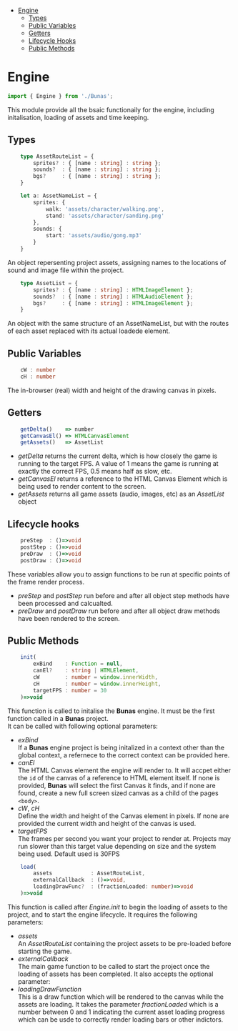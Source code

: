- [Engine](#engine)
    - [Types](#types)
    - [Public Variables](#public-variables)
    - [Getters](#getters)
    - [Lifecycle Hooks](#lifecycle-hooks)
    - [Public Methods](#public-methods)

# Engine
```ts
import { Engine } from './Bunas';
```
This module provide all the bsaic functionaily for the engine, including initalisation, loading of assets and time keeping.

## Types
```ts
    type AssetRouteList = {
        sprites? : { [name : string] : string };
        sounds?  : { [name : string] : string };
        bgs?     : { [name : string] : string };
    }

    let a: AssetNameList = {
        sprites: {
            walk: 'assets/character/walking.png',
            stand: 'assets/character/sanding.png'
        },
        sounds: {
            start: 'assets/audio/gong.mp3'
        }
    }
```
An object repersenting project assets, assigning names to the locations of sound and image file within the project.

```ts
    type AssetList = {
        sprites? : { [name : string] : HTMLImageElement };
        sounds?  : { [name : string] : HTMLAudioElement };
        bgs?     : { [name : string] : HTMLImageElement };
    }
```
An object with the same structure of an AssetNameList, but with the routes of each asset replaced with its actual loadede element.

## Public Variables
```ts
    cW : number
    cH : number
```
The in-browser (real) width and height of the drawing canvas in pixels.

## Getters
```ts
    getDelta()    => number
    getCanvasEl() => HTMLCanvasElement
    getAssets()   => AssetList
```
- *getDelta* returns the current delta, which is how closely the game is running to the target FPS. A value of 1 means the game is running at exactly the correct FPS, 0.5 means half as slow, etc.
- *getCanvasEl* returns a reference to the HTML Canvas Element which is being used to render content to the screen.
- *getAssets* returns all game assets (audio, images, etc) as an *AssetList* object

## Lifecycle hooks
```ts
    preStep  : ()=>void
    postStep : ()=>void
    preDraw  : ()=>void
    postDraw : ()=>void
```
These variables allow you to assign functions to be run at specific points of the frame render process.
- *preStep* and *postStep* run before and after all object step methods have been processed and calcualted.
- *preDraw* and *postDraw* run before and after all object draw methods have been rendered to the screen.

## Public Methods
```ts
    init(
        exBind    : Function = null,
        canEl?    : string | HTMLElement, 
        cW        : number = window.innerWidth,
        cH        : number = window.innerHeight,
        targetFPS : number = 30
    )=>void
```
This function is called to initalise the **Bunas** engine. It must be the first function called in a **Bunas** project.  
It can be called with following optional parameters:
- *exBind*  
If a **Bunas** engine project is being initalized in a context other than the global context, a refernece to the correct context can be provided here.
- *canEl*  
The HTML Canvas element the engine will render to. It will accpet either the `id` of the canvas of a reference to HTML element itself. If none is provided, **Bunas** will select the first Canvas it finds, and if none are found, create a new full screen sized canvas as a child of the pages `<body>`. 
- *cW*, *cH*  
Define the width and height of the Canvas element in pixels. If none are provided the current width and height of the canvas is used.
- *targetFPS*  
The frames per second you want your project to render at. Projects may run slower than this target value depending on size and the system being used. Default used is 30FPS

```ts
    load(
        assets            : AssetRouteList,
        externalCallback  : ()=>void,
        loadingDrawFunc?  : (fractionLoaded: number)=>void
    )=>void
```
This function is called after *Engine.init* to begin the loading of assets to the project, and to start the engine lifecycle.
It requires the following parameters:
- *assets*  
An *AssetRouteList* containing the project assets to be pre-loaded before starting the game.
- *externalCallback*  
The main game function to be called to start the project once the loading of assets has been completed.
It also accepts the optional parameter:
- *loadingDrawFunction*  
This is a draw function which will be rendered to the canvas while the assets are loading. It takes the parameter *fractionLoaded* which is a number between 0 and 1 indicating the current asset loading progress which can be usde to correctly render loading bars or other indictors.
